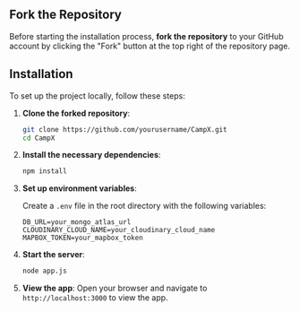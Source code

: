 ## Fork the Repository
Before starting the installation process, **fork the repository** to your GitHub account by clicking the "Fork" button at the top right of the repository page.

## Installation
To set up the project locally, follow these steps:

1. **Clone the forked repository**:
    
    ```bash
    git clone https://github.com/yourusername/CampX.git
    cd CampX
    ```


2. **Install the necessary dependencies**:

    ```bash
    npm install
    ```

3. **Set up environment variables**:

    Create a `.env` file in the root directory with the following variables:
    ```env
    DB_URL=your_mongo_atlas_url
    CLOUDINARY_CLOUD_NAME=your_cloudinary_cloud_name
    MAPBOX_TOKEN=your_mapbox_token
    ```

4. **Start the server**:
    ```bash
    node app.js
    ```

5. **View the app**:
   Open your browser and navigate to `http://localhost:3000` to view the app.

